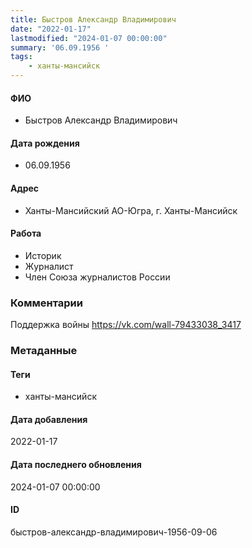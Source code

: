 ```yaml
---
title: Быстров Александр Владимирович
date: "2022-01-17"
lastmodified: "2024-01-07 00:00:00"
summary: '06.09.1956 '
tags: 
    - ханты-мансийск
---
```

<!--# pp1-->
<!--## Фигурант-->
<!--### Личные данные-->
#### ФИО
- Быстров Александр Владимирович
#### Дата рождения
- 06.09.1956
#### Адрес
- Ханты-Мансийский АО-Югра, г. Ханты-Мансийск
#### Работа
- Историк
- Журналист
- Член Союза журналистов России
### Комментарии
Поддержка войны
https://vk.com/wall-79433038_3417
### Метаданные
#### Теги
- ханты-мансийск
#### Дата добавления
2022-01-17
#### Дата последнего обновления
2024-01-07 00:00:00
#### ID
быстров-александр-владимирович-1956-09-06
<!--## END;-->
